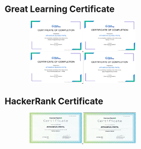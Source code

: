 <h1> Great Learning Certificate</h1>

<p align="center">
        <a href="https://olympus.mygreatlearning.com/courses/12383/certificate">
            <img src="https://github.com/Atharvapatil-maker/atharva/blob/main/Screenshot%20(7).png" width=170 height=100/>
        </a>
        <a href="https://olympus.mygreatlearning.com/courses/40414/certificate">
            <img src="https://github.com/Atharvapatil-maker/atharva/blob/main/Screenshot%20(8).png" width=169 height=100 />
        </a>
        <a href="https://olympus.mygreatlearning.com/courses/12761/certificate">
            <img src="https://github.com/Atharvapatil-maker/atharva/blob/main/Screenshot%20(9).png" width=169 height=100 />
        </a>
        <a href="https://olympus.mygreatlearning.com/courses/12387/certificate">
            <img src="https://github.com/Atharvapatil-maker/atharva/blob/main/Screenshot%20(10).png" width=169 height=100 />
        </a>
    </p>
<h1> HackerRank Certificate </h1>
<p align="center">
        <a href="https://www.hackerrank.com/certificates/b8b52a484b3e">
            <img src="https://github.com/Atharvapatil-maker/atharva/blob/main/Screenshot%20(12).png" width=170 height=100/>
        </a>
        <a href="https://www.hackerrank.com/certificates/acba2bcb4b92">
            <img src="https://github.com/Atharvapatil-maker/atharva/blob/main/Screenshot%20(15).png" width=170 height=100/>
        </a>

